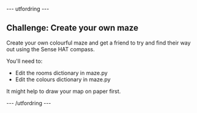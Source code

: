 \--- utfordring \---

## Challenge: Create your own maze

Create your own colourful maze and get a friend to try and find their way out using the Sense HAT compass.

You'll need to:

+ Edit the rooms dictionary in maze.py
+ Edit the colours dictionary in maze.py

It might help to draw your map on paper first.

\--- /utfordring \---